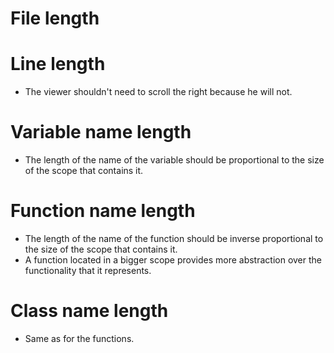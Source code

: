 # File length

# Line length
- The viewer shouldn't need to scroll the right because he will not.

# Variable name length
- The length of the name of the variable should be proportional to the size of the scope that contains it.

# Function name length
- The length of the name of the function should be inverse proportional to the size of the scope that contains it.
- A function located in a bigger scope provides more abstraction over the functionality that it represents.

# Class name length
- Same as for the functions.